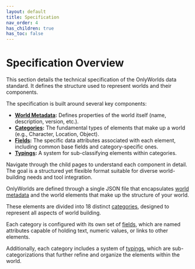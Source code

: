 ```yaml
---
layout: default
title: Specification
nav_order: 4
has_children: true
has_toc: false
---
```


# Specification Overview

This section details the technical specification of the OnlyWorlds data standard. It defines the structure used to represent worlds and their components.

The specification is built around several key components:

*   **[World Metadata](/docs/specification/world-metadata):** Defines properties of the world itself (name, description, version, etc.).
*   **[Categories](/docs/specification/categories):** The fundamental types of elements that make up a world (e.g., Character, Location, Object).
*   **[Fields](/docs/specification/fields):** The specific data attributes associated with each element, including common base fields and category-specific ones.
*   **[Typings](/docs/specification/typings):** A system for sub-classifying elements within categories.

Navigate through the child pages to understand each component in detail. The goal is a structured yet flexible format suitable for diverse world-building needs and tool integration.

OnlyWorlds are defined through a single JSON file that encapsulates [world metadata](/docs/framework/world-metadata/) and the world elements that make up the structure of your world.

These elements are divided into 18 distinct [categories](/docs/framework/categories/), designed to represent all aspects of world building.

Each category is configured with its own set of [fields](/docs/framework/fields/), which are named attributes capable of holding text, numeric values, or links to other elements.

Additionally, each category includes a system of [typings](/docs/framework/typings/), which are sub-categorizations that further refine and organize the elements within the world.
 





